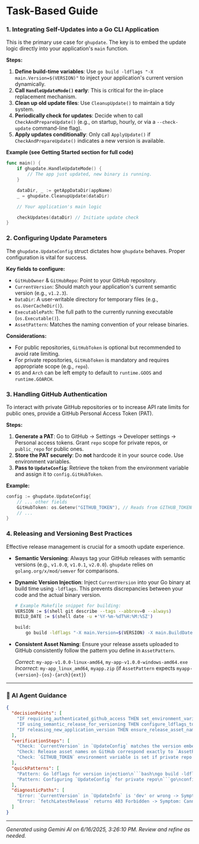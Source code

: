 # Task-Based Guide

### 1. Integrating Self-Updates into a Go CLI Application

This is the primary use case for `ghupdate`. The key is to embed the update logic directly into your application's `main` function.

**Steps:**

1.  **Define build-time variables**: Use `go build -ldflags "-X main.Version=$(VERSION)"` to inject your application's current version dynamically.
2.  **Call `HandleUpdateMode()` early**: This is critical for the in-place replacement mechanism.
3.  **Clean up old update files**: Use `CleanupUpdate()` to maintain a tidy system.
4.  **Periodically check for updates**: Decide when to call `CheckAndPrepareUpdate()` (e.g., on startup, hourly, or via a `--check-update` command-line flag).
5.  **Apply updates conditionally**: Only call `ApplyUpdate()` if `CheckAndPrepareUpdate()` indicates a new version is available.

**Example (see Getting Started section for full code)**

```go
func main() {
	if ghupdate.HandleUpdateMode() {
		// The app just updated, new binary is running.
	}

	dataDir, _ := getAppDataDir(appName)
	_ = ghupdate.CleanupUpdate(dataDir)

	// Your application's main logic

	checkUpdates(dataDir) // Initiate update check
}
```

### 2. Configuring Update Parameters

The `ghupdate.UpdateConfig` struct dictates how `ghupdate` behaves. Proper configuration is vital for success.

**Key fields to configure:**

*   `GitHubOwner` & `GitHubRepo`: Point to your GitHub repository.
*   `CurrentVersion`: Should match your application's current semantic version (e.g., `v1.2.3`).
*   `DataDir`: A user-writable directory for temporary files (e.g., `os.UserCacheDir()`).
*   `ExecutablePath`: The full path to the currently running executable (`os.Executable()`).
*   `AssetPattern`: Matches the naming convention of your release binaries.

**Considerations:**

*   For public repositories, `GitHubToken` is optional but recommended to avoid rate limiting.
*   For private repositories, `GitHubToken` is mandatory and requires appropriate scope (e.g., `repo`).
*   `OS` and `Arch` can be left empty to default to `runtime.GOOS` and `runtime.GOARCH`.

### 3. Handling GitHub Authentication

To interact with private GitHub repositories or to increase API rate limits for public ones, provide a GitHub Personal Access Token (PAT).

**Steps:**

1.  **Generate a PAT**: Go to GitHub -> Settings -> Developer settings -> Personal access tokens. Grant `repo` scope for private repos, or `public_repo` for public ones.
2.  **Store the PAT securely**: Do **not** hardcode it in your source code. Use environment variables.
3.  **Pass to `UpdateConfig`**: Retrieve the token from the environment variable and assign it to `config.GitHubToken`.

**Example:**

```go
config := ghupdate.UpdateConfig{
	// ... other fields
	GitHubToken: os.Getenv("GITHUB_TOKEN"), // Reads from GITHUB_TOKEN environment variable
	// ...
}
```

### 4. Releasing and Versioning Best Practices

Effective release management is crucial for a smooth update experience.

*   **Semantic Versioning**: Always tag your GitHub releases with semantic versions (e.g., `v1.0.0`, `v1.0.1`, `v2.0.0`). `ghupdate` relies on `golang.org/x/mod/semver` for comparisons.
*   **Dynamic Version Injection**: Inject `CurrentVersion` into your Go binary at build time using `-ldflags`. This prevents discrepancies between your code and the actual binary version.

    ```bash
    # Example Makefile snippet for building:
    VERSION := $(shell git describe --tags --abbrev=0 --always)
    BUILD_DATE := $(shell date -u +'%Y-%m-%dT%H:%M:%SZ')

    build:
    	go build -ldflags "-X main.Version=$(VERSION) -X main.BuildDate=$(BUILD_DATE)" -o dist/my-app ./main.go
    ```
*   **Consistent Asset Naming**: Ensure your release assets uploaded to GitHub consistently follow the pattern you define in `AssetPattern`.

    *Correct*: `my-app-v1.0.0-linux-amd64`, `my-app-v1.0.0-windows-amd64.exe`
    *Incorrect*: `my-app_linux_amd64`, `myapp.zip` (if `AssetPattern` expects `myapp-{version}-{os}-{arch}{ext}`)


---
### 🤖 AI Agent Guidance

```json
{
  "decisionPoints": [
    "IF requiring_authenticated_github_access THEN set_environment_variable GITHUB_TOKEN",
    "IF using_semantic_release_for_versioning THEN configure_ldflags_to_inject_version",
    "IF releasing_new_application_version THEN ensure_release_asset_names_match_AssetPattern"
  ],
  "verificationSteps": [
    "Check: `CurrentVersion` in `UpdateConfig` matches the version embedded in the binary.",
    "Check: Release asset names on GitHub correspond exactly to `AssetPattern`.",
    "Check: `GITHUB_TOKEN` environment variable is set if private repo or rate limit is a concern."
  ],
  "quickPatterns": [
    "Pattern: Go ldflags for version injection\n```bash\ngo build -ldflags \"-X 'main.Version=$(git describe --tags --abbrev=0)'\" -o myapp .\n```",
    "Pattern: Configuring `UpdateConfig` for private repo\n```go\nconfig := ghupdate.UpdateConfig{\n\tGitHubOwner:    \"myorg\",\n\tGitHubRepo:     \"my-private-app\",\n\tGitHubToken:    os.Getenv(\"GITHUB_TOKEN\"), // Must be set in env\n\tCurrentVersion: Version,\n\tDataDir:        dataDir,\n\tExecutablePath: executablePath,\n\tAssetPattern:   \"my-private-app-{version}-{os}-{arch}{ext}\",\n}\n```"
  ],
  "diagnosticPaths": [
    "Error: `CurrentVersion` in `UpdateInfo` is 'dev' or wrong -> Symptom: Application does not report correct version, or updates don't trigger when they should -> Check: Verify `ldflags` in your build script. Ensure `main.Version` variable is correctly targeted. -> Fix: Correct `ldflags` to embed the actual version string.",
    "Error: `fetchLatestRelease` returns 403 Forbidden -> Symptom: Cannot access private repository or hit rate limit -> Check: Ensure `GITHUB_TOKEN` is set in environment and passed to `UpdateConfig`. For private repos, confirm PAT has `repo` scope. -> Fix: Generate new PAT with correct permissions, or set existing PAT environment variable."
  ]
}
```

---
*Generated using Gemini AI on 6/16/2025, 3:26:10 PM. Review and refine as needed.*